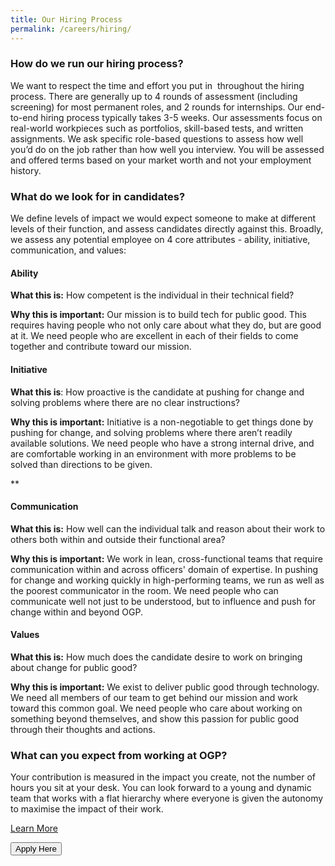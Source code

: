 ```yaml
---
title: Our Hiring Process
permalink: /careers/hiring/
---
```

### How do we run our hiring process?


We want to respect the time and effort you put in  throughout the hiring process. There are generally up to 4 rounds of assessment (including screening) for most permanent roles, and 2 rounds for internships. Our end-to-end hiring process typically takes 3-5 weeks. Our assessments focus on real-world workpieces such as portfolios, skill-based tests, and written assignments. We ask specific role-based questions to assess how well you’d do on the job rather than how well you interview. You will be assessed and offered terms based on your market worth and not your employment history.



### What do we look for in candidates?
  

We define levels of impact we would expect someone to make at different levels of their function, and assess candidates directly against this. Broadly, we assess any potential employee on 4 core attributes - ability, initiative, communication, and values:

#### Ability

**What this is:** How competent is the individual in their technical field? 

**Why this is important:** Our mission is to build tech for public good. This requires having people who not only care about what they do, but are good at it. We need people who are excellent in each of their fields to come together and contribute toward our mission.
 
#### Initiative

**What this is**: How proactive is the candidate at pushing for change and solving problems where there are no clear instructions?

  
**Why this is important:** Initiative is a non-negotiable to get things done by pushing for change, and solving problems where there aren’t readily available solutions. We need people who have a strong internal drive, and are comfortable working in an environment with more problems to be solved than directions to be given.

**

#### Communication

**What this is:** How well can the individual talk and reason about their work to others both within and outside their functional area?

  

**Why this is important:** We work in lean, cross-functional teams that require communication within and across officers' domain of expertise. In pushing for change and working quickly in high-performing teams, we run as well as the poorest communicator in the room. We need people who can communicate well not just to be understood, but to influence and push for change within and beyond OGP.


#### Values

**What this is:** How much does the candidate desire to work on bringing about change for public good?

**Why this is important:** We exist to deliver public good through technology. We need all members of our team to get behind our mission and work toward this common goal. We need people who care about working on something beyond themselves, and show this passion for public good through their thoughts and actions.







### What can you expect from working at OGP?
Your contribution is measured in the impact you create, not the number of hours you sit at your desk. You can look forward to a young and dynamic team that works with a flat hierarchy where everyone is given the autonomy to maximise the impact of their work. 

[Learn More](open.gov.sg)


<a href="http://go.gov.sg/ogp-jobs">
    <button class="bp-button is-secondary is-medium has-text-white is-uppercase search-button">
        Apply Here
    </button>
</a>